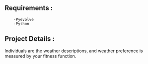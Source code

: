 Requirements :
-------------
	
		-Pyevolve 
		-Python

Project Details :
----------------

Individuals are the weather descriptions, and weather preference is measured by your fitness function.
